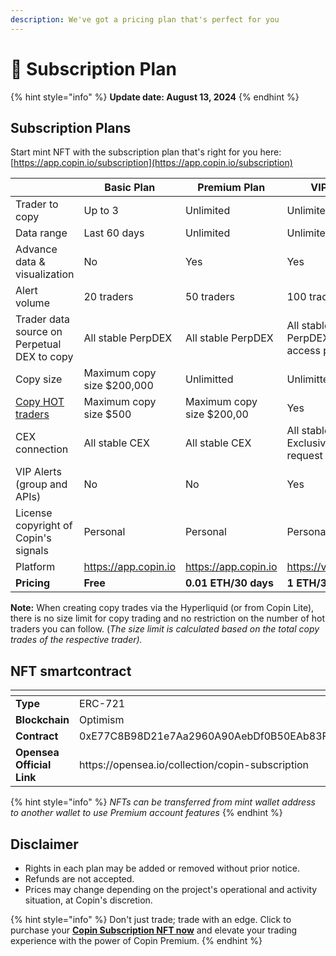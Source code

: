 ```yaml
---
description: We've got a pricing plan that's perfect for you
---
```


# 👑 Subscription Plan

{% hint style="info" %}
**Update date: August 13, 2024**&#x20;
{% endhint %}

## Subscription Plans&#x20;

Start mint NFT with the subscription plan that's right for you here: [https://app.copin.io/subscription](https://app.copin.io/subscription)

<table><thead><tr><th width="214"></th><th>Basic Plan</th><th>Premium Plan</th><th>VIP Plan</th></tr></thead><tbody><tr><td>Trader to copy</td><td>Up to 3</td><td>Unlimited</td><td>Unlimited</td></tr><tr><td>Data range</td><td>Last 60 days</td><td>Unlimited</td><td>Unlimited</td></tr><tr><td>Advance data &#x26; visualization</td><td>No</td><td>Yes</td><td>Yes</td></tr><tr><td>Alert volume</td><td>20 traders</td><td>50 traders</td><td>100 traders</td></tr><tr><td>Trader data source on Perpetual DEX to copy</td><td>All stable PerpDEX</td><td>All stable PerpDEX</td><td>All stable PerpDEX &#x26; early access perpDEX</td></tr><tr><td>Copy size</td><td>Maximum copy size $200,000</td><td>Unlimitted</td><td>Unlimitted</td></tr><tr><td><a data-footnote-ref href="#user-content-fn-1">Copy HOT traders</a></td><td>Maximum copy size $500</td><td>Maximum copy size $200,00</td><td>Yes</td></tr><tr><td>CEX connection</td><td>All stable CEX</td><td>All stable CEX</td><td>All stable CEX &#x26; Exclusive CEX request</td></tr><tr><td>VIP Alerts (group and APIs)</td><td>No</td><td>No</td><td>Yes</td></tr><tr><td>License copyright of Copin's signals</td><td>Personal</td><td>Personal</td><td>Personal</td></tr><tr><td>Platform</td><td><a href="https://app.copin.io/">https://app.copin.io</a></td><td><a href="https://app.copin.io/">https://app.copin.io</a></td><td><a href="https://vip.copin.io">https://vip.copin.io</a></td></tr><tr><td><strong>Pricing</strong></td><td><strong>Free</strong></td><td><strong>0.01 ETH/30 days</strong></td><td><strong>1 ETH/30 days</strong></td></tr></tbody></table>

**Note:** When creating copy trades via the Hyperliquid (or from Copin Lite), there is no size limit for copy trading and no restriction on the number of hot traders you can follow. (_The size limit is calculated based on the total copy trades of the respective trader)._

## **NFT smartcontract**

<table data-header-hidden><thead><tr><th width="240"></th><th></th></tr></thead><tbody><tr><td><strong>Type</strong></td><td>ERC-721</td></tr><tr><td><strong>Blockchain</strong></td><td>Optimism</td></tr><tr><td><strong>Contract</strong></td><td>0xE77C8B98D21e7Aa2960A90AebDf0B50EAb83Ff55</td></tr><tr><td><strong>Opensea Official Link</strong></td><td>https://opensea.io/collection/copin-subscription</td></tr></tbody></table>

{% hint style="info" %}
_NFTs can be transferred from mint wallet address to another wallet to use Premium account features_
{% endhint %}

## Disclaimer

* Rights in each plan may be added or removed without prior notice.
* Refunds are not accepted.
* Prices may change depending on the project's operational and activity situation, at Copin's discretion.

{% hint style="info" %}
Don't just trade; trade with an edge. Click to purchase your [**Copin Subscription NFT now**](https://app.copin.io/subscription) and elevate your trading experience with the power of Copin Premium.
{% endhint %}

[^1]: Hot trader is trader has more than 10 copiers are following
